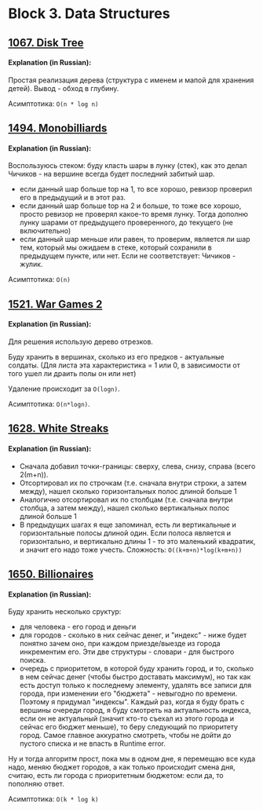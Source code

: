 # Block 3. Data Structures
## [1067. Disk Tree](https://acm.timus.ru/problem.aspx?space=1&num=1067&locale=en)

#### Explanation (in Russian):
Простая реализация дерева (структура с именем и мапой для хранения детей).
Вывод - обход в глубину.

Асимптотика: `O(n * log n)`


## [1494. Monobilliards](https://acm.timus.ru/problem.aspx?space=1&num=1494&locale=en)

#### Explanation (in Russian):
Воспользуюсь стеком: буду класть шары в лунку (стек), как это делал Чичиков - на вершине всегда будет последний забитый шар.
* если данный шар больше top на 1, то все хорошо, ревизор проверил его в предыдущий и в этот раз.
* если данный шар больше top на 2 и больше, то тоже все хорошо, просто ревизор не проверял какое-то время лунку. Тогда дополню лунку шарами от предыдущего проверенного, до текущего (не включительно)
* если данный шар меньше или равен, то проверим, является ли шар тем, который мы ожидаем в стеке, который сохранили в предыдущем пункте, или нет. Если не соответствует: Чичиков - жулик. 

Асимптотика: `O(n)`

## [1521. War Games 2](https://acm.timus.ru/problem.aspx?space=1&num=1521&locale=en)

#### Explanation (in Russian):

Для решения использую дерево отрезков. 

Буду хранить в вершинах, сколько из его предков - актуальные солдаты. (Для листа эта характеристика = 1 или 0, в зависимости от того ушел ли драить полы он или нет)

Удаление происходит за `O(logn)`.

Асимптотика: `O(n*logn)`.

## [1628. White Streaks](https://acm.timus.ru/problem.aspx?space=1&num=1628&locale=en)

#### Explanation (in Russian):
* Сначала добавил точки-границы: сверху, слева, снизу, справа (всего 2(m+n)).
* Отсортировал их по строчкам (т.е. сначала внутри строки, а затем между), нашел сколько горизонтальных полос длиной больше 1
* Аналогично отсортировал их по столбцам (т.е. сначала внутри столбца, а затем между), нашел сколько вертикальных полос длиной больше 1
* В предыдущих шагах я еще запоминал, есть ли вертикальные и горизонтальные полосы длиной один. Если полоса является и горизонтально, и вертикально длины 1 - то это маленький квадратик, и значит его надо тоже учесть.
Сложность: `O((k+m+n)*log(k+m+n))`

## [1650. Billionaires](https://acm.timus.ru/problem.aspx?space=1&num=1650&locale=en)

#### Explanation (in Russian):

Буду хранить несколько сруктур: 
* для человека - его город и деньги
* для городов - сколько в них сейчас денег, и "индекс" - ниже будет понятно зачем оно, при каждом приезде/выезде из города инкрементим его.
Эти две структуры - словари - для быстрого поиска.
* очередь с приоритетом, в которой буду хранить город, и то, сколько в нем сейчас денег (чтобы быстро доставать максимум), но так как есть доступ только к последнему элементу, удалять все записи для города, при изменении его "бюджета" - невыгодно по времени. Поэтому я придумал "индексы". Каждый раз, когда я буду брать с вершины очереди город, я буду смотреть на актуальность индекса, если он не актуальный (значит кто-то съехал из этого города и сейчас его бюджет меньше), то беру следующий по приоритету город. Самое главное аккуратно смотреть, чтобы не дойти до пустого списка и не впасть в Runtime error.

Ну и тогда алгоритм прост, пока мы в одном дне, я перемещаю все куда надо, меняю бюджет городов, а как только происходит смена дня, считаю, есть ли города с приоритетным бюджетом: если да, то пополняю ответ.

Асимптотика: `O(k * log k)`